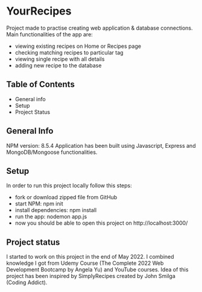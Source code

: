 # YourRecipes
Project made to practise creating web application & database connections. Main functionalities of the app are:
* viewing existing recipes on Home or Recipes page
* checking matching recipes to particular tag 
* viewing single recipe with all details
* adding new recipe to the database

## Table of Contents
* General info
* Setup
* Project Status

## General Info
NPM version: 8.5.4
Application has been built using Javascript, Express and MongoDB/Mongoose functionalities. 

## Setup
In order to run this project locally follow this steps:
* fork or download zipped file from GitHub
* start NPM: npm init
* install dependencies: npm install 
* run the app: nodemon app.js
* now you should be able to open this project on http://localhost:3000/

## Project status
I started to work on this project in the end of May 2022. I combined knowledge I got from Udemy Course (The Complete 2022 Web Development Bootcamp
 by Angela Yu) and YouTube courses. Idea of this project has been inspired by SimplyRecipes created by John Smilga (Coding Addict). 